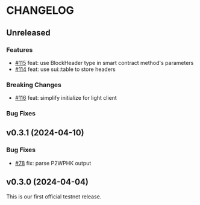 <!-- markdownlint-disable MD013 -->
<!-- markdownlint-disable MD024 -->

<!--
Changelogs are for humans, not machines.
There should be an entry for every single version.
The same types of changes should be grouped.
The latest version comes first.
The release date of each version is displayed.

Usage:

Change log entries are to be added to the Unreleased section and in one of the following subsections: Features, Breaking Changes, Bug Fixes. Example entry:

* [#<PR-number>](https://github.com/gonative-cc/move-bitcoin-spv/pull/<PR-number>) <description>
-->

# CHANGELOG

## Unreleased

### Features

- [#115](https://github.com/gonative-cc/sui-bitcoin-spv/pull/115) feat: use BlockHeader type in smart contract method's parameters  
- [#114](https://github.com/gonative-cc/sui-bitcoin-spv/pull/114) feat: use sui::table to store headers

### Breaking Changes

- [#116](https://github.com/gonative-cc/sui-bitcoin-spv/pull/116) feat: simplify initialize for light client

### Bug Fixes

## v0.3.1 (2024-04-10)

### Bug Fixes

- [#78](https://github.com/gonative-cc/sui-bitcoin-spv/pull/78) fix: parse P2WPHK output

## v0.3.0 (2024-04-04)

This is our first official testnet release.
